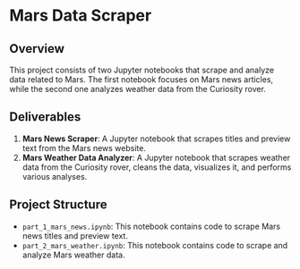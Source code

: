 # Mars Data Scraper

## Overview
This project consists of two Jupyter notebooks that scrape and analyze data related to Mars. The first notebook focuses on Mars news articles, while the second one analyzes weather data from the Curiosity rover.

## Deliverables
1. **Mars News Scraper**: A Jupyter notebook that scrapes titles and preview text from the Mars news website.
2. **Mars Weather Data Analyzer**: A Jupyter notebook that scrapes weather data from the Curiosity rover, cleans the data, visualizes it, and performs various analyses.

## Project Structure
- `part_1_mars_news.ipynb`: This notebook contains code to scrape Mars news titles and preview text.
- `part_2_mars_weather.ipynb`: This notebook contains code to scrape and analyze Mars weather data.
